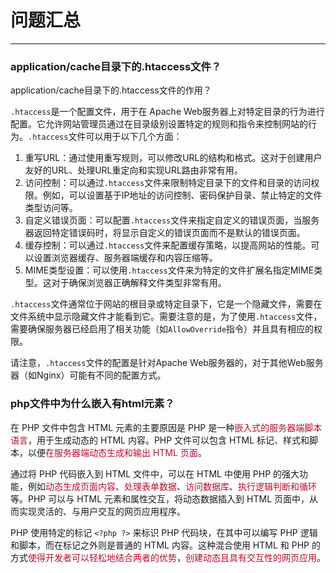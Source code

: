 # 问题汇总

---

### application/cache目录下的.htaccess文件？

application/cache目录下的.htaccess文件的作用？

`.htaccess`是一个配置文件，用于在 Apache Web服务器上对特定目录的行为进行配置。它允许网站管理员通过在目录级别设置特定的规则和指令来控制网站的行为。`.htaccess`文件可以用于以下几个方面：

1. 重写URL：通过使用重写规则，可以修改URL的结构和格式。这对于创建用户友好的URL、处理URL重定向和实现URL路由非常有用。
2. 访问控制：可以通过`.htaccess`文件来限制特定目录下的文件和目录的访问权限。例如，可以设置基于IP地址的访问控制、密码保护目录、禁止特定的文件类型访问等。
3. 自定义错误页面：可以配置`.htaccess`文件来指定自定义的错误页面，当服务器返回特定错误码时，将显示自定义的错误页面而不是默认的错误页面。
4. 缓存控制：可以通过`.htaccess`文件来配置缓存策略，以提高网站的性能。可以设置浏览器缓存、服务器端缓存和内容压缩等。
5. MIME类型设置：可以使用`.htaccess`文件来为特定的文件扩展名指定MIME类型。这对于确保浏览器正确解释文件类型非常有用。

`.htaccess`文件通常位于网站的根目录或特定目录下，它是一个隐藏文件，需要在文件系统中显示隐藏文件才能看到它。需要注意的是，为了使用`.htaccess`文件，需要确保服务器已经启用了相关功能（如`AllowOverride`指令）并且具有相应的权限。

请注意，`.htaccess`文件的配置是针对Apache Web服务器的，对于其他Web服务器（如Nginx）可能有不同的配置方式。

### php文件中为什么嵌入有html元素？

在 PHP 文件中包含 HTML 元素的主要原因是 PHP 是一种<font color='#BAOC2F'>嵌入式的服务器端脚本语言</font>，用于生成动态的 HTML 内容。PHP 文件可以包含 HTML 标记、样式和脚本，以便<font color='#BAOC2F'>在服务器端动态生成和输出 HTML 页面</font>。

通过将 PHP 代码嵌入到 HTML 文件中，可以在 HTML 中使用 PHP 的强大功能，例如<font color='#BAOC2F'>动态生成页面内容</font>、<font color='#BAOC2F'>处理表单数据</font>、<font color='#BAOC2F'>访问数据库</font>、<font color='#BAOC2F'>执行逻辑判断和循环</font>等。PHP 可以与 HTML 元素和属性交互，将动态数据插入到 HTML 页面中，从而实现灵活的、与用户交互的网页应用程序。

PHP 使用特定的标记 `<?php ?>` 来标识 PHP 代码块，在其中可以编写 PHP 逻辑和脚本，而在标记之外则是普通的 HTML 内容。这种混合使用 HTML 和 PHP 的方式<font color='#BAOC2F'>使得开发者可以轻松地结合两者的优势</font>，<font color='#BAOC2F'>创建动态且具有交互性的网页应用</font>。


































